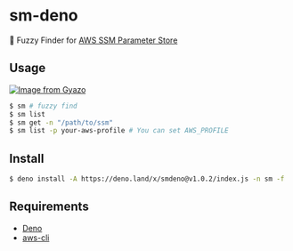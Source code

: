# sm-deno

🦖 Fuzzy Finder for [ AWS SSM Parameter Store ](https://docs.aws.amazon.com/systems-manager/latest/userguide/systems-manager-parameter-store.html)

## Usage

[![Image from Gyazo](https://i.gyazo.com/16ab4dc7073c573b73187a9ab0158972.gif)](https://gyazo.com/16ab4dc7073c573b73187a9ab0158972)

```bash
$ sm # fuzzy find
$ sm list
$ sm get -n "/path/to/ssm"
$ sm list -p your-aws-profile # You can set AWS_PROFILE
```

## Install
```bash
$ deno install -A https://deno.land/x/smdeno@v1.0.2/index.js -n sm -f
```

## Requirements

- [Deno](https://deno.com)
- [aws-cli](https://aws.amazon.com/cli/)
